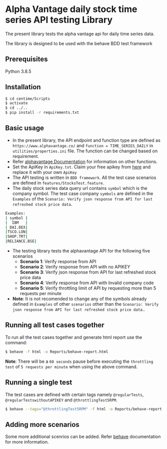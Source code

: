 # Alpha Vantage daily stock time series API testing Library

The present library tests the alpha vantage api for daily time series data.

The library is designed to be used with the behave BDD test framework

## Prerequisites
Python 3.8.5

## Installation

```bash
$ cd centime/Scripts
$ activate
$ cd ../..
$ pip install -r requirements.txt
```


## Basic usage
- In the present library, the API endpoint and function type are defined as `https://www.alphavantage.co/` and `function = TIME_SERIES_DAILY` in `utilities/properties.ini` file. The function can be changed based on requirement. 
- Refer [alphavantage Documentation](https://www.alphavantage.co/documentation/) for information on other functions.
- Set the ApiKey in `ApiKey.txt`. Claim your free apikey from [here](https://www.alphavantage.co/support/#api-key) and replace it with your own `ApiKey`
- The API testing is written in `BDD framework`. All the test case scenarios are defined in `features/StocksTest.feature`.
- The daily stock series data query url contains `symbol` which is the company symbol. The test case company `symbols` are defined in the `Examples` of the `Scenario: Verify json response from API for last refreshed stock price data`.
```bash
Examples:
| symbol |
|  IBM   |
| DAI.DEX|
|TSCO.LON|
|SHOP.TRT|
|RELIANCE.BSE|
```
- The testing library tests the alphavantage API for the following five scenarios
    - **Scenario 1**: Verify response from API
    - **Scenario 2**: Verify response from API with no APIKEY
    - **Scenario 3**: Verify json response from API for last refreshed stock price data
    - **Scenario 4**: Verify response from API with Invalid company code
    - **Scenario 5**: Verify throttling limit of API by requesting more than 5 requests per minute
- **Note**: It is not recomended to change any of the symbols already defined in `Examples` of other `scenarios` other than the `Scenario: Verify json response from API for last refreshed stock price data`.. 

## Running all test cases together
To run all the test cases together and generate html report use the command:
```bash
$ behave -f html -o Reports/behave-report.html
```
**Note**: There will be a `60 seconds` pause before executing the `throttling test` of `5 requests per minute` when using the above command.

## Running a single test
The test cases are defined with certain tags namely `@regularTests`, `@regularTestswithoutAPIKEY` and `@throttlingTest5RPM`.
```bash
$ behave --tags="@throttlingTest5RPM" -f html -o Reports/behave-report.html
```

## Adding more scenarios
Some more additional scenrios can be added. Refer [behave](https://behave.readthedocs.io/en/stable/) documentation for more information. 

